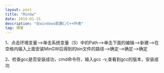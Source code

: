```yaml
---
layout: post
title: "MinGw"
date: 2019-01-15
description: "在windows配置C/C++环境"
tag: 博客
---   
```


1、点击环境变量-->单击系统变量（S）中的Path-->单击下面的编辑-->新建-->在空格内输入上面安装MinGW后得到的bin文件的路径-->确定-->确定-->确定

2、检查gcc是否安装成功，cmd命令符，输入gcc -v,查看到gcc的版本，安装成功
